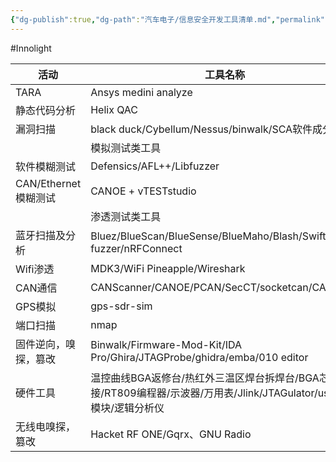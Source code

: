 ```yaml
---
{"dg-publish":true,"dg-path":"汽车电子/信息安全开发工具清单.md","permalink":"/汽车电子/信息安全开发工具清单/","created":"2025-01-16T09:58:02.000+08:00","updated":"2025-01-16T10:11:26.000+08:00"}
---
```


#Innolight

| 活动               | 工具名称                                                                             |
| ---------------- | -------------------------------------------------------------------------------- |
| TARA             | Ansys medini analyze                                                             |
| 静态代码分析           | Helix QAC                                                                        |
| 漏洞扫描             | black duck/Cybellum/Nessus/binwalk/SCA软件成分分析                                     |
|                  | 模拟测试类工具                                                                          |
| 软件模糊测试           | Defensics/AFL++/Libfuzzer                                                        |
| CAN/Ethernet模糊测试 | CANOE + vTESTstudio                                                              |
|                  | 渗透测试类工具                                                                          |
| 蓝牙扫描及分析          | Bluez/BlueScan/BlueSense/BlueMaho/Blash/Swift fuzzer/nRFConnect                  |
| Wifi渗透           | MDK3/WiFi Pineapple/Wireshark                                                    |
| CAN通信            | CANScanner/CANOE/PCAN/SecCT/socketcan/CANToolz                                   |
| GPS模拟            | gps-sdr-sim                                                                      |
| 端口扫描             | nmap                                                                             |
| 固件逆向，嗅探，篡改       | Binwalk/Firmware-Mod-Kit/IDA Pro/Ghira/JTAGProbe/ghidra/emba/010 editor          |
| 硬件工具             | 温控曲线BGA返修台/热红外三温区焊台拆焊台/BGA芯片焊接/RT809编程器/示波器/万用表/Jlink/JTAGulator/usb-ttl模块/逻辑分析仪 |
| 无线电嗅探，篡改         | Hacket RF ONE/Gqrx、GNU Radio                                                     |

